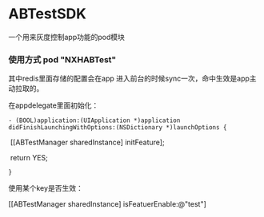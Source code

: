 # ABTestSDK
一个用来灰度控制app功能的pod模块

### 使用方式 pod "NXHABTest"

其中redis里面存储的配置会在app 进入前台的时候sync一次，命中生效是app主动拉取的。

在appdelegate里面初始化：

`- (BOOL)application:(UIApplication *)application didFinishLaunchingWithOptions:(NSDictionary *)launchOptions {`

​    [[ABTestManager sharedInstance] initFeature];

​    return YES;

`}`

使用某个key是否生效：

[[ABTestManager sharedInstance] isFeatuerEnable:@"test"] 
